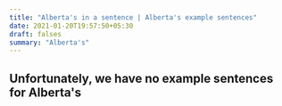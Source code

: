 ```yaml
---
title: "Alberta's in a sentence | Alberta's example sentences"
date: 2021-01-20T19:57:50+05:30
draft: falses
summary: "Alberta's"
---
```

## Unfortunately, we have no example sentences for Alberta's                 
